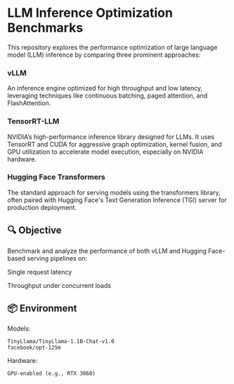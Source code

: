 # LLM Inference Optimization Benchmarks
This repository explores the performance optimization of large language model (LLM) inference by comparing three prominent approaches:

### vLLM
An inference engine optimized for high throughput and low latency, leveraging techniques like continuous batching, paged attention, and FlashAttention.

### TensorRT-LLM
NVIDIA’s high-performance inference library designed for LLMs. It uses TensorRT and CUDA for aggressive graph optimization, kernel fusion, and GPU utilization to accelerate model execution, especially on NVIDIA hardware.

### Hugging Face Transformers
The standard approach for serving models using the transformers library, often paired with Hugging Face's Text Generation Inference (TGI) server for production deployment.


## 🔍 Objective
Benchmark and analyze the performance of both vLLM and Hugging Face-based serving pipelines on:

Single request latency

Throughput under concurrent loads

## 📦 Environment
Models:
```
TinyLlama/TinyLlama-1.1B-Chat-v1.0
facebook/opt-125m
```
Hardware:
```
GPU-enabled (e.g., RTX 3060)
```
